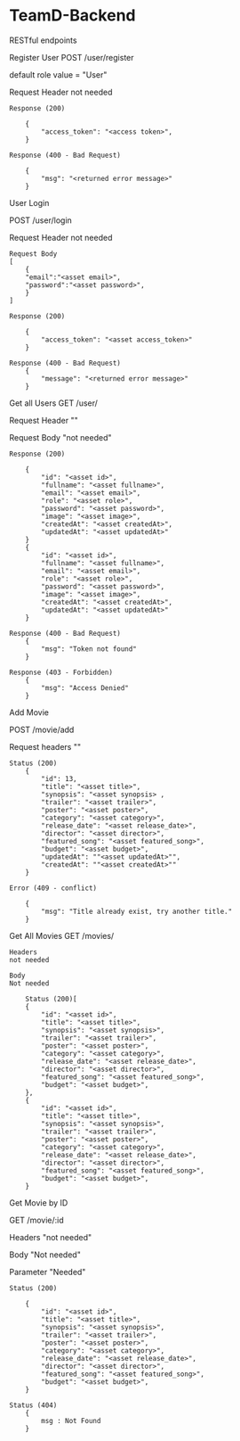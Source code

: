 # TeamD-Backend

RESTful endpoints


Register User
POST /user/register

default role value = "User"

Request Header 
not needed

```
Response (200) 

    {
        "access_token": "<access token>",
    }   
```
```
Response (400 - Bad Request) 

    {
        "msg": "<returned error message>"
    }
```

User Login

POST /user/login

Request Header 
not needed
```
Request Body 
[
    {
	"email":"<asset email>",
	"password":"<asset password>",
    }
]
```
```
Response (200)

    {
        "access_token": "<asset access_token>"
    }
```
```
Response (400 - Bad Request)
    {
        "message": "<returned error message>"
    }
```

Get all Users
GET /user/

Request Header
"<asset access_token>"

Request Body
"not needed"

```
Response (200)
    
    {
        "id": "<asset id>",
        "fullname": "<asset fullname>",
        "email": "<asset email>",
        "role": "<asset role>",
        "password": "<asset password>",
        "image": "<asset image>",
        "createdAt": "<asset createdAt>",
        "updatedAt": "<asset updatedAt>"
    }
    {
        "id": "<asset id>",
        "fullname": "<asset fullname>",
        "email": "<asset email>",
        "role": "<asset role>",
        "password": "<asset password>",
        "image": "<asset image>",
        "createdAt": "<asset createdAt>",
        "updatedAt": "<asset updatedAt>"
    }
```
```
Response (400 - Bad Request)
    {
        "msg": "Token not found"
    }
```
```
Response (403 - Forbidden) 
    {
        "msg": "Access Denied"
    }
```
Add Movie

POST /movie/add

Request headers
"<asset access_token>"
```
Status (200)
    {
        "id": 13,
        "title": "<asset title>",
        "synopsis": "<asset synopsis> ,
        "trailer": "<asset trailer>",
        "poster": "<asset poster>",
        "category": "<asset category>",
        "release_date": "<asset release_date>",
        "director": "<asset director>",
        "featured_song": "<asset featured_song>",
        "budget": "<asset budget>",
        "updatedAt": ""<asset updatedAt>"",
        "createdAt": ""<asset createdAt>""
    }
```
```
Error (409 - conflict)

    {
        "msg": "Title already exist, try another title."
    }
```


Get All Movies 
    GET /movies/

    Headers
    not needed

    Body
    Not needed
```
    Status (200)[
    {
        "id": "<asset id>",
        "title": "<asset title>",
        "synopsis": "<asset synopsis>",
        "trailer": "<asset trailer>",
        "poster": "<asset poster>",
        "category": "<asset category>",
        "release_date": "<asset release_date>",
        "director": "<asset director>",
        "featured_song": "<asset featured_song>",
        "budget": "<asset budget>",
    },
    {
        "id": "<asset id>",
        "title": "<asset title>",
        "synopsis": "<asset synopsis>",
        "trailer": "<asset trailer>",
        "poster": "<asset poster>",
        "category": "<asset category>",
        "release_date": "<asset release_date>",
        "director": "<asset director>",
        "featured_song": "<asset featured_song>",
        "budget": "<asset budget>",
    }
```

Get Movie by ID

GET /movie/:id

Headers
"not needed"

Body
"Not needed"

Parameter
"Needed"

```
Status (200)

    {
        "id": "<asset id>",
        "title": "<asset title>",
        "synopsis": "<asset synopsis>",
        "trailer": "<asset trailer>",
        "poster": "<asset poster>",
        "category": "<asset category>",
        "release_date": "<asset release_date>",
        "director": "<asset director>",
        "featured_song": "<asset featured_song>",
        "budget": "<asset budget>",
    }
```

```
Status (404)
    {
        msg : Not Found
    }
```